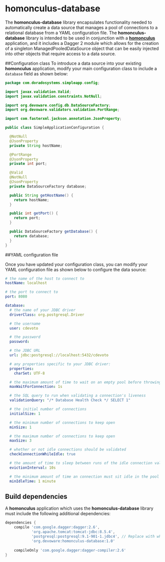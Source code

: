 # homonculus-database

The **homonculus-database** library encapsulates functionality needed to automatically create a data source that manages a pool of connections
to a relational database from a YAML configuration file.  The **homonculus-database** library is intended to be used in conjunction with a
**[homonculus](https://github.com/cpdevoto/devoware-utils/tree/master/homonculus-core)** application, and it includes a Dagger 2 module
which allows for the creation of a singleton ManagedPooledDataSource object that can be easily injected into other objects that require
access to a data source.

##Configuration class
To introduce a data source into your existing **homonculus** application, modify your main configuration class to include a ```database```
field as shown below:
```java
package com.doradosystems.simpleapp.config;

import javax.validation.Valid;
import javax.validation.constraints.NotNull;

import org.devoware.config.db.DataSourceFactory;
import org.devoware.validators.validation.PortRange;

import com.fasterxml.jackson.annotation.JsonProperty;

public class SimpleApplicationConfiguration {

  @NotNull
  @JsonProperty
  private String hostName;

  @PortRange
  @JsonProperty
  private int port;

  @Valid
  @NotNull
  @JsonProperty
  private DataSourceFactory database;

  public String getHostName() {
    return hostName;
  }

  public int getPort() {
    return port;
  }

  public DataSourceFactory getDatabase() {
    return database;
  }
}
```
##YAML configuration file

Once you have updated your configuration class, you can modify your YAML configuration file as shown below to configure the data source:

```yaml
# the name of the host to connect to
hostName: localhost

# the port to connect to
port: 8080

database:
  # the name of your JDBC driver
  driverClass: org.postgresql.Driver

  # the username
  user: cdevoto

  # the password
  password: 

  # the JDBC URL
  url: jdbc:postgresql://localhost:5432/cdevoto

  # any properties specific to your JDBC driver:
  properties:
    charSet: UTF-8

  # the maximum amount of time to wait on an empty pool before throwing an exception
  maxWaitForConnection: 1s

  # the SQL query to run when validating a connection's liveness
  validationQuery: "/* Database Health Check */ SELECT 1"

  # the initial number of connections
  initialSize: 1

  # the minimum number of connections to keep open
  minSize: 1

  # the maximum number of connections to keep open
  maxSize: 3

  # whether or not idle connections should be validated
  checkConnectionWhileIdle: true

  # the amount of time to sleep between runs of the idle connection validation, abandoned cleaner and idle pool resizing
  evictionInterval: 10s

  # the minimum amount of time an connection must sit idle in the pool before it is eligible for eviction
  minIdleTime: 1 minute
```
## Build dependencies
A **homonculus** application which uses the **homonculus-database** library must include the following additional dependencies:
```groovy
dependencies {
    compile 'com.google.dagger:dagger:2.6',
            'org.apache.tomcat:tomcat-jdbc:8.5.4',
            'postgresql:postgresql:9.1-901-1.jdbc4', // Replace with whatever JDBC driver you want to use
            'org.devoware:homonculus-database:1.0'
    
    compileOnly 'com.google.dagger:dagger-compiler:2.6'        
}
```
